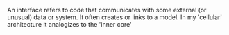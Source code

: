 An interface refers to code that communicates with some external (or unusual) data or system. It
often creates or links to a model. In my 'cellular' architecture it analogizes to the 'inner core'
